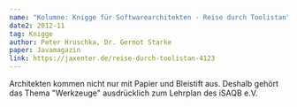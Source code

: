 ```yaml
---
name: "Kolumne: Knigge für Softwarearchitekten - Reise durch Toolistan"
date2: 2012-11
tag: Knigge
author: Peter Hruschka, Dr. Gernot Starke
paper: Javamagazin
link: https://jaxenter.de/reise-durch-toolistan-4123
---
```

Architekten kommen nicht nur mit Papier und Bleistift aus.
Deshalb gehört das Thema "Werkzeuge" ausdrücklich zum Lehrplan des iSAQB e.V.